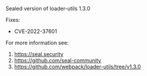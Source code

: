 Sealed version of loader-utils 1.3.0

Fixes:
- CVE-2022-37601

For more information see:
  1. https://seal.security
  2. https://github.com/seal-community
  3. https://github.com/webpack/loader-utils/tree/v1.3.0
